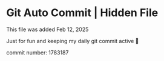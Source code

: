 # Git Auto Commit | Hidden File

This file was added Feb 12, 2025

Just for fun and keeping my daily git commit active 🤪

commit number: 1783187
